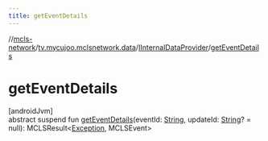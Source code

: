 ```yaml
---
title: getEventDetails
---
```

//[mcls-network](../../../index.html)/[tv.mycujoo.mclsnetwork.data](../index.html)/[IInternalDataProvider](index.html)/[getEventDetails](get-event-details.html)



# getEventDetails



[androidJvm]\
abstract suspend fun [getEventDetails](get-event-details.html)(eventId: [String](https://kotlinlang.org/api/latest/jvm/stdlib/kotlin/-string/index.html), updateId: [String](https://kotlinlang.org/api/latest/jvm/stdlib/kotlin/-string/index.html)? = null): MCLSResult&lt;[Exception](https://kotlinlang.org/api/latest/jvm/stdlib/kotlin/-exception/index.html), MCLSEvent&gt;




